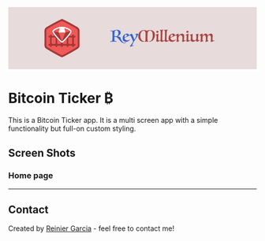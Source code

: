 ![Rey Millenium Banner](https://github.com/reymillenium/images/blob/master/reymillenium_banner_800x200.png)

# Bitcoin Ticker ₿

This is a Bitcoin Ticker app. It is a multi screen app with a simple functionality but full-on custom styling.

## Screen Shots

### Home page

***
## Contact
Created by [Reinier Garcia](https://reiniergarcia.dev/) - feel free to contact me!
